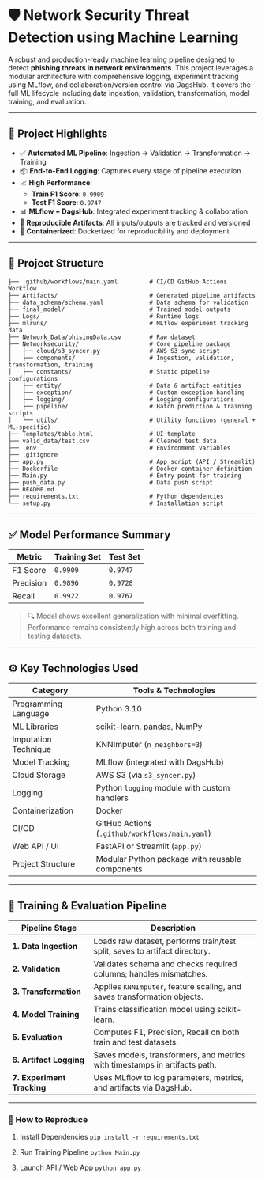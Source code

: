 # 🛡️ Network Security Threat Detection using Machine Learning

A robust and production-ready machine learning pipeline designed to detect **phishing threats in network environments**. This project leverages a modular architecture with comprehensive logging, experiment tracking using MLflow, and collaboration/version control via DagsHub. It covers the full ML lifecycle including data ingestion, validation, transformation, model training, and evaluation.

---

## 🚀 Project Highlights

- ✅ **Automated ML Pipeline**: Ingestion → Validation → Transformation → Training
- 📦 **End-to-End Logging**: Captures every stage of pipeline execution
- 📈 **High Performance**:  
  - **Train F1 Score**: `0.9909`  
  - **Test F1 Score**: `0.9747`
- 📊 **MLflow + DagsHub**: Integrated experiment tracking & collaboration
- 🧪 **Reproducible Artifacts**: All inputs/outputs are tracked and versioned
- 🐳 **Containerized**: Dockerized for reproducibility and deployment

---

## 📂 Project Structure

```plaintext
├── .github/workflows/main.yaml         # CI/CD GitHub Actions Workflow
├── Artifacts/                          # Generated pipeline artifacts
├── data_schema/schema.yaml             # Data schema for validation
├── final_model/                        # Trained model outputs
├── Logs/                               # Runtime logs
├── mlruns/                             # MLflow experiment tracking data
├── Network_Data/phisingData.csv        # Raw dataset
├── Networksecurity/                    # Core pipeline package
│   ├── cloud/s3_syncer.py              # AWS S3 sync script
│   ├── components/                     # Ingestion, validation, transformation, training
│   ├── constants/                      # Static pipeline configurations
│   ├── entity/                         # Data & artifact entities
│   ├── exception/                      # Custom exception handling
│   ├── logging/                        # Logging configurations
│   ├── pipeline/                       # Batch prediction & training scripts
│   └── utils/                          # Utility functions (general + ML-specific)
├── Templates/table.html                # UI template
├── valid_data/test.csv                 # Cleaned test data
├── .env                                # Environment variables
├── .gitignore
├── app.py                              # App script (API / Streamlit)
├── Dockerfile                          # Docker container definition
├── Main.py                             # Entry point for training
├── push_data.py                        # Data push script
├── README.md
├── requirements.txt                    # Python dependencies
└── setup.py                            # Installation script
```

---

## ✅ Model Performance Summary

| Metric       | Training Set | Test Set  |
|--------------|--------------|-----------|
| F1 Score     | `0.9909`     | `0.9747`  |
| Precision    | `0.9896`     | `0.9728`  |
| Recall       | `0.9922`     | `0.9767`  |

> 🔍 Model shows excellent generalization with minimal overfitting. Performance remains consistently high across both training and testing datasets.

---

## ⚙️ Key Technologies Used

| Category             | Tools & Technologies                                                   |
|----------------------|------------------------------------------------------------------------|
| Programming Language | Python 3.10                                                            |
| ML Libraries         | scikit-learn, pandas, NumPy                                            |
| Imputation Technique | KNNImputer (`n_neighbors=3`)                                           |
| Model Tracking       | MLflow (integrated with DagsHub)                                       |
| Cloud Storage        | AWS S3 (via `s3_syncer.py`)                                            |
| Logging              | Python `logging` module with custom handlers                           |
| Containerization     | Docker                                                                 |
| CI/CD                | GitHub Actions (`.github/workflows/main.yaml`)                         |
| Web API / UI         | FastAPI or Streamlit (`app.py`)                                        |
| Project Structure    | Modular Python package with reusable components                        |

---

## 🔁 Training & Evaluation Pipeline

| Pipeline Stage        | Description                                                                 |
|------------------------|----------------------------------------------------------------------------|
| **1. Data Ingestion**  | Loads raw dataset, performs train/test split, saves to artifact directory. |
| **2. Validation**      | Validates schema and checks required columns; handles mismatches.          |
| **3. Transformation**  | Applies `KNNImputer`, feature scaling, and saves transformation objects.   |
| **4. Model Training**  | Trains classification model using scikit-learn.                            |
| **5. Evaluation**      | Computes F1, Precision, Recall on both train and test datasets.            |
| **6. Artifact Logging**| Saves models, transformers, and metrics with timestamps in artifacts path. |
| **7. Experiment Tracking** | Uses MLflow to log parameters, metrics, and artifacts via DagsHub.     |

---

### 🧪 How to Reproduce

1. Install Dependencies
    ```pip install -r requirements.txt```

2. Run Training Pipeline
    ```python Main.py```

3. Launch API / Web App
    ```python app.py```
